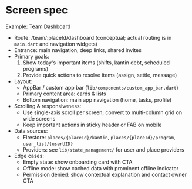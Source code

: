 # Screen spec

Example: Team Dashboard

- Route: /team/:placeId/dashboard (conceptual; actual routing is in `main.dart` and navigation widgets)
- Entrance: main navigation, deep links, shared invites
- Primary goals:
	1. Show today's important items (shifts, kantin debt, scheduled programs)
	2. Provide quick actions to resolve items (assign, settle, message)
- Layout:
	- AppBar / custom app bar (`lib/components/custom_app_bar.dart`)
	- Primary content area: cards & lists
	- Bottom navigation: main app navigation (home, tasks, profile)
- Scrolling & responsiveness:
	- Use single-axis scroll per screen; convert to multi-column grid on wide screens
	- Keep important actions in sticky header or FAB on mobile
- Data sources:
	- Firestore: `places/{placeId}/kantin`, `places/{placeId}/program`, `user_list/{userUID}`
	- Providers: see `lib/state_management/` for user and place providers
- Edge cases:
	- Empty state: show onboarding card with CTA
	- Offline mode: show cached data with prominent offline indicator
	- Permission denied: show contextual explanation and contact owner CTA
